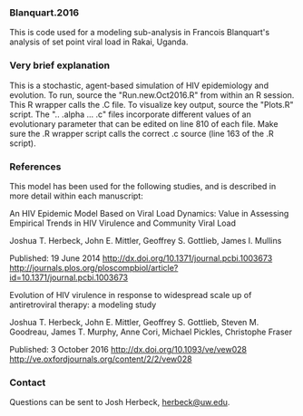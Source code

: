 ### Blanquart.2016
This is code used for a modeling sub-analysis in Francois Blanquart's analysis of set point viral load in Rakai, Uganda.


### Very brief explanation
This is a stochastic, agent-based simulation of HIV epidemiology and evolution. To run, source the "Run.new.Oct2016.R" from within an R session. This R wrapper calls the .C file. To visualize key output, source the "Plots.R" script. The ".. .alpha ... .c" files incorporate different values of an evolutionary parameter that can be edited on line 810 of each file. Make sure the .R wrapper script calls the correct .c source (line 163 of the .R script).


### References
This model has been used for the following studies, and is described in more detail within each manuscript:

An HIV Epidemic Model Based on Viral Load Dynamics: Value in Assessing Empirical Trends in HIV Virulence and Community Viral Load

Joshua T. Herbeck, John E. Mittler, Geoffrey S. Gottlieb, James I. Mullins

Published: 19 June 2014
http://dx.doi.org/10.1371/journal.pcbi.1003673
http://journals.plos.org/ploscompbiol/article?id=10.1371/journal.pcbi.1003673


Evolution of HIV virulence in response to widespread scale up of antiretroviral therapy: a modeling study

Joshua T. Herbeck, John E. Mittler, Geoffrey S. Gottlieb, Steven M. Goodreau, James T. Murphy, Anne Cori, Michael Pickles, Christophe Fraser

Published: 3 October 2016
http://dx.doi.org/10.1093/ve/vew028 
http://ve.oxfordjournals.org/content/2/2/vew028


### Contact
Questions can be sent to Josh Herbeck, herbeck@uw.edu.

